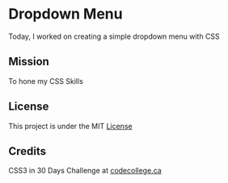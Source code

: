 # Dropdown Menu

Today, I worked on creating a simple dropdown menu with CSS


## Mission

To hone my CSS Skills


## License

This project is under the MIT [License](#)


## Credits

CSS3 in 30 Days Challenge at [codecollege.ca](#)